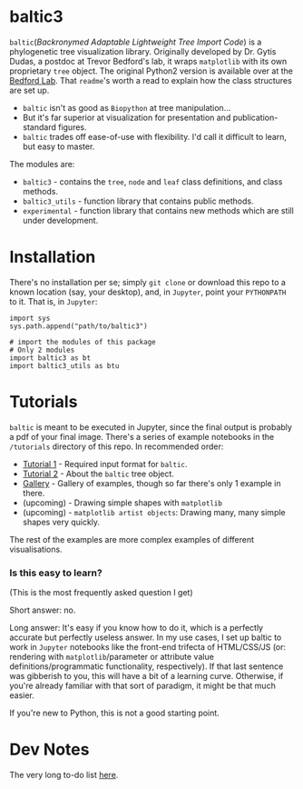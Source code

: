 # baltic3

`baltic`(*Backronymed Adaptable Lightweight Tree Import Code*) is a phylogenetic tree visualization library. Originally developed by Dr. Gytis Dudas, a postdoc at Trevor Bedford's lab, it wraps `matplotlib` with its own proprietary `tree` object. The original Python2 version is available over at the [Bedford Lab](https://github.com/blab/baltic). That `readme`'s worth a read to explain how the class structures are set up.

* `baltic` isn't as good as `Biopython` at tree manipulation...
* But it's far superior at visualization for presentation and publication-standard figures.
* `baltic` trades off ease-of-use with flexibility. I'd call it difficult to learn, but easy to master.

The modules are:

* `baltic3` - contains the `tree`, `node` and `leaf` class definitions, and class methods.
* `baltic3_utils` - function library that contains public methods.
* `experimental` - function library that contains new methods which are still under development.

# Installation

There's no installation per se; simply `git clone` or download this repo to a known location (say, your desktop), and, in `Jupyter`, point your `PYTHONPATH` to it. That is, in `Jupyter`:

```
import sys
sys.path.append("path/to/baltic3")

# import the modules of this package
# Only 2 modules
import baltic3 as bt
import baltic3_utils as btu
```

# Tutorials

`baltic` is meant to be executed in Jupyter, since the final output is probably a pdf of your final image. There's a series of example notebooks in the `/tutorials` directory of this repo. In recommended order:

* [Tutorial 1](https://github.com/Don86/baltic3/blob/master/tutorials-and-examples/Tutorial1.md) - Required input format for `baltic`.
* [Tutorial 2](https://github.com/Don86/baltic3/blob/master/tutorials-and-examples/Tutorial2.md) - About the `baltic` tree object.
* [Gallery](https://github.com/Don86/baltic3/blob/master/tutorials-and-examples/Gallery.ipynb) - Gallery of examples, though so far there's only 1 example in there.
* (upcoming) - Drawing simple shapes with `matplotlib`
* (upcoming) - `matplotlib artist objects`: Drawing many, many simple shapes very quickly.

The rest of the examples are more complex examples of different visualisations.

### Is this easy to learn?

(This is the most frequently asked question I get)

Short answer: no.

Long answer: It's easy if you know how to do it, which is a perfectly accurate but perfectly useless answer. In my use cases, I set up baltic to work in `Jupyter` notebooks like the front-end trifecta of HTML/CSS/JS (or: rendering with `matplotlib`/parameter or attribute value definitions/programmatic functionality, respectively).  If that last sentence was gibberish to you, this will have a bit of a learning curve. Otherwise, if you're already familiar with that sort of paradigm, it might be that much easier.

If you're new to Python, this is not a good starting point.

# Dev Notes

The very long to-do list [here](https://github.com/Don86/baltic3/blob/master/assets/dev-notes.md).
